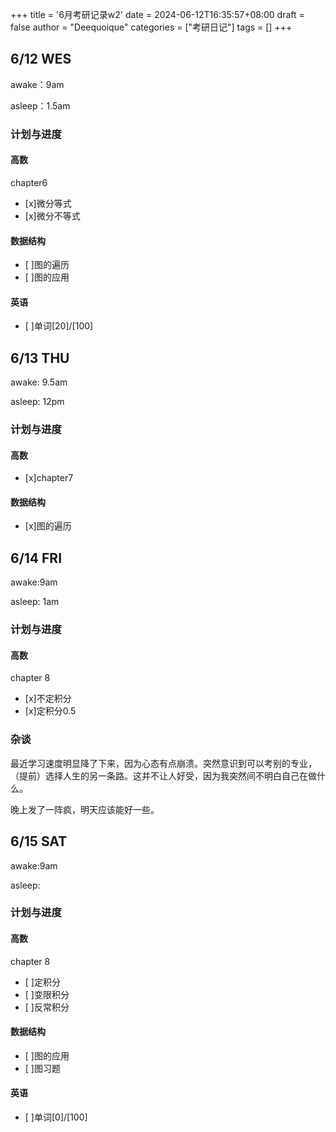 +++
title = '6月考研记录w2'
date = 2024-06-12T16:35:57+08:00
draft = false
author = "Deequoique"
categories = ["考研日记"]
tags = []
+++

## 6/12 WES
awake：9am

asleep：1.5am

### 计划与进度

#### 高数
chapter6
- [x]微分等式
- [x]微分不等式
#### 数据结构
- [ ]图的遍历
- [ ]图的应用
#### 英语
- [ ]单词[20]/[100]

## 6/13 THU
awake: 9.5am

asleep: 12pm

### 计划与进度

#### 高数
- [x]chapter7
#### 数据结构
- [x]图的遍历

## 6/14 FRI
awake:9am

asleep: 1am

### 计划与进度

#### 高数
chapter 8
- [x]不定积分
- [x]定积分0.5
 
### 杂谈
最近学习速度明显降了下来，因为心态有点崩溃。突然意识到可以考别的专业，（提前）选择人生的另一条路。这并不让人好受，因为我突然间不明白自己在做什么。

晚上发了一阵疯，明天应该能好一些。

## 6/15 SAT
awake:9am

asleep:

### 计划与进度

#### 高数
chapter 8
- [ ]定积分
- [ ]变限积分
- [ ]反常积分

#### 数据结构
- [ ]图的应用
- [ ]图习题

#### 英语
- [ ]单词[0]/[100]